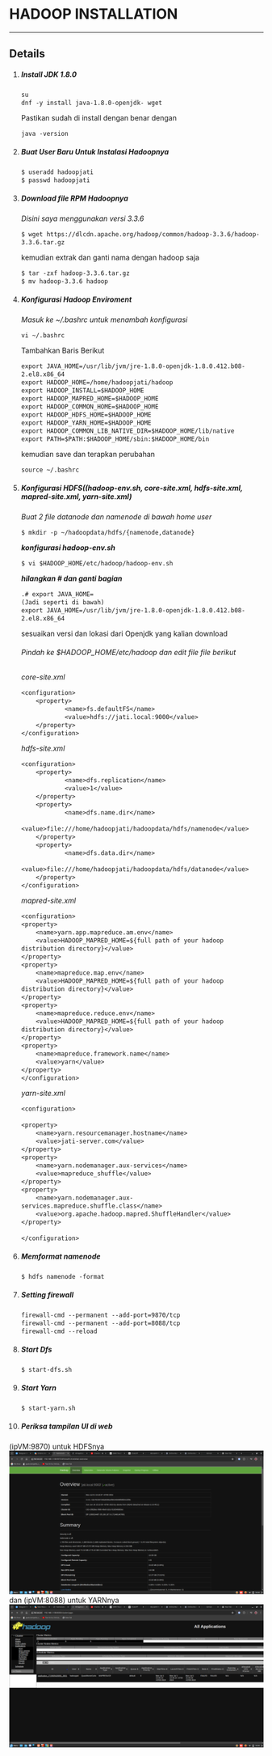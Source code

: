 # HADOOP INSTALLATION

---

## Details

1. ##### Install JDK 1.8.0

   ``` 
   su
   dnf -y install java-1.8.0-openjdk- wget
   ```
   Pastikan sudah di install dengan benar dengan
   ```
   java -version
   ```
2. ##### Buat User Baru Untuk Instalasi Hadoopnya
    ```
    $ useradd hadoopjati
    $ passwd hadoopjati
    ```
3. ##### Download file RPM Hadoopnya
    *Disini saya menggunakan versi 3.3.6*
    ```
    $ wget https://dlcdn.apache.org/hadoop/common/hadoop-3.3.6/hadoop-3.3.6.tar.gz
    ```
    kemudian extrak dan ganti nama dengan hadoop saja
    ```
    $ tar -zxf hadoop-3.3.6.tar.gz
    $ mv hadoop-3.3.6 hadoop
    ```
4. ##### Konfigurasi Hadoop Enviroment
    *Masuk ke ~/.bashrc untuk menambah konfigurasi*
    ```
    vi ~/.bashrc
    ```
    Tambahkan Baris Berikut
    ```
    export JAVA_HOME=/usr/lib/jvm/jre-1.8.0-openjdk-1.8.0.412.b08-2.el8.x86_64
    export HADOOP_HOME=/home/hadoopjati/hadoop
    export HADOOP_INSTALL=$HADOOP_HOME
    export HADOOP_MAPRED_HOME=$HADOOP_HOME
    export HADOOP_COMMON_HOME=$HADOOP_HOME
    export HADOOP_HDFS_HOME=$HADOOP_HOME
    export HADOOP_YARN_HOME=$HADOOP_HOME
    export HADOOP_COMMON_LIB_NATIVE_DIR=$HADOOP_HOME/lib/native
    export PATH=$PATH:$HADOOP_HOME/sbin:$HADOOP_HOME/bin
    ```
    kemudian save dan terapkan perubahan
    ```
    source ~/.bashrc
    ```
4. ##### Konfigurasi HDFS((hadoop-env.sh, core-site.xml, hdfs-site.xml, mapred-site.xml, yarn-site.xml)
   *Buat 2 file datanode dan namenode di bawah home user*
    ```
    $ mkdir -p ~/hadoopdata/hdfs/{namenode,datanode}
    ```
    ***konfigurasi hadoop-env.sh***
    ```
    $ vi $HADOOP_HOME/etc/hadoop/hadoop-env.sh
    ```
    ***hilangkan # dan ganti bagian***
    ```
    .# export JAVA_HOME=
    (Jadi seperti di bawah)
    export JAVA_HOME=/usr/lib/jvm/jre-1.8.0-openjdk-1.8.0.412.b08-2.el8.x86_64
    ```
    sesuaikan versi dan lokasi dari Openjdk yang kalian download
    
    ###### Pindah ke $HADOOP_HOME/etc/hadoop dan edit file file berikut
      *core-site.xml*
    ```
    <configuration>
        <property>
                <name>fs.defaultFS</name>
                <value>hdfs://jati.local:9000</value>
        </property>
    </configuration>
    ```
    *hdfs-site.xml*
    ```
    <configuration>
        <property>
                <name>dfs.replication</name>
                <value>1</value>
        </property>
        <property>
                <name>dfs.name.dir</name>
                <value>file:///home/hadoopjati/hadoopdata/hdfs/namenode</value>
        </property>
        <property>
                <name>dfs.data.dir</name>
                <value>file:///home/hadoopjati/hadoopdata/hdfs/datanode</value>
        </property>
    </configuration>
    ```
    *mapred-site.xml*
    ```
    <configuration>
    <property>
        <name>yarn.app.mapreduce.am.env</name>
        <value>HADOOP_MAPRED_HOME=${full path of your hadoop distribution directory}</value>
    </property>
    <property>
        <name>mapreduce.map.env</name>
        <value>HADOOP_MAPRED_HOME=${full path of your hadoop distribution directory}</value>
    </property>
    <property>
        <name>mapreduce.reduce.env</name>
        <value>HADOOP_MAPRED_HOME=${full path of your hadoop distribution directory}</value>
    </property>
    <property>
        <name>mapreduce.framework.name</name>
        <value>yarn</value>
    </property>
    </configuration>
    ```
    *yarn-site.xml*
    ```
    <configuration>

    <property>
        <name>yarn.resourcemanager.hostname</name>
        <value>jati-server.com</value>
    </property>
    <property>
        <name>yarn.nodemanager.aux-services</name>
        <value>mapreduce_shuffle</value>
    </property>
    <property>
        <name>yarn.nodemanager.aux-services.mapreduce.shuffle.class</name>
        <value>org.apache.hadoop.mapred.ShuffleHandler</value>
    </property>

    </configuration>
    ```
4. ##### Memformat namenode
    ```
    $ hdfs namenode -format
    ```
5. ##### Setting firewall
    ```
    firewall-cmd --permanent --add-port=9870/tcp
    firewall-cmd --permanent --add-port=8088/tcp
    firewall-cmd --reload
    ```
6. ##### Start Dfs
    ```
    $ start-dfs.sh
    ```
7. ##### Start Yarn
    ```
    $ start-yarn.sh
    ```
8. ##### Periksa tampilan UI di web
(ipVM:9870) untuk HDFSnya
     ![](https://github.com/Jati-Jostar/BELAJAR-YAVA247/raw/main/asset/HadoopUI.png)
    dan (ipVM:8088) untuk YARNnya
    ![](https://github.com/Jati-Jostar/BELAJAR-YAVA247/raw/main/asset/YarnUI.png)
